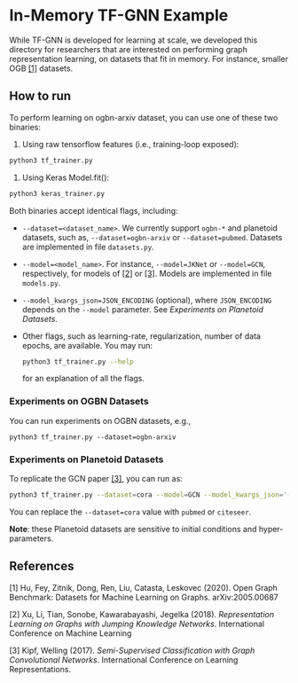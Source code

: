 # In-Memory TF-GNN Example
While TF-GNN is developed for learning at scale, we developed this directory for
researchers that are interested on performing graph representation learning, on
datasets that fit in memory. For instance, smaller OGB [[1]](#1) datasets.

## How to run
To perform learning on ogbn-arxiv dataset, you can use one of these two
binaries:

1. Using raw tensorflow features (i.e., training-loop exposed):
  
  ```sh
  python3 tf_trainer.py
  ```

1. Using Keras Model.fit():
  
  ```sh
  python3 keras_trainer.py
  ```

Both binaries accept identical flags, including:

* `--dataset=<dataset_name>`. We currently support `ogbn-*` and planetoid
  datasets, such as, `--dataset=ogbn-arxiv` or `--dataset=pubmed`. Datasets are
  implemented in file `datasets.py`.
* `--model=<model_name>`. For instance, `--model=JKNet` or `--model=GCN`,
  respectively, for models of [[2]](#2) or [[3]](#3). Models are implemented in
  file `models.py`.
* `--model_kwargs_json=JSON_ENCODING` (optional), where `JSON_ENCODING` depends
  on the `--model` parameter. See *Experiments on Planetoid Datasets*.
* Other flags, such as learning-rate, regularization, number of data epochs, are
  available. You may run:
  
  ```sh
  python3 tf_trainer.py --help
  ```

  for an explanation of all the flags.

### Experiments on OGBN Datasets

You can run experiments on OGBN datasets, e.g.,

```
python3 tf_trainer.py --dataset=ogbn-arxiv
```


### Experiments on Planetoid Datasets

To replicate the GCN paper [[3]](#3), you can run as:

```sh
python3 tf_trainer.py --dataset=cora --model=GCN --model_kwargs_json='{"dropout": 0.8, "hidden_units": 32, "depth": 2, "use_bias": false}' --l2_regularization=1e-2 --steps=500
```

You can replace the `--dataset=cora` value with `pubmed` or `citeseer`.

**Note**: these Planetoid datasets are sensitive to initial conditions and
hyper-parameters.


## References
<a id="1">[1]</a>
Hu, Fey, Zitnik, Dong,  Ren, Liu, Catasta, Leskovec (2020).
Open Graph Benchmark: Datasets for Machine Learning on Graphs.
arXiv:2005.00687

<a id="2">[2]</a>
Xu, Li, Tian, Sonobe, Kawarabayashi, Jegelka (2018).
*Representation Learning on Graphs with Jumping Knowledge Networks*.
International Conference on Machine Learning

<a id="3">[3]</a>
Kipf, Welling (2017).
*Semi-Supervised Classification with Graph Convolutional Networks*.
International Conference on Learning Representations.
